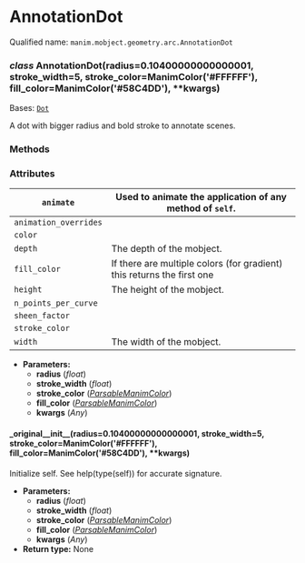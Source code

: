 # AnnotationDot

Qualified name: `manim.mobject.geometry.arc.AnnotationDot`

### *class* AnnotationDot(radius=0.10400000000000001, stroke_width=5, stroke_color=ManimColor('#FFFFFF'), fill_color=ManimColor('#58C4DD'), \*\*kwargs)

Bases: [`Dot`](manim.mobject.geometry.arc.Dot.md#manim.mobject.geometry.arc.Dot)

A dot with bigger radius and bold stroke to annotate scenes.

### Methods

### Attributes

| `animate`             | Used to animate the application of any method of `self`.               |
|-----------------------|------------------------------------------------------------------------|
| `animation_overrides` |                                                                        |
| `color`               |                                                                        |
| `depth`               | The depth of the mobject.                                              |
| `fill_color`          | If there are multiple colors (for gradient) this returns the first one |
| `height`              | The height of the mobject.                                             |
| `n_points_per_curve`  |                                                                        |
| `sheen_factor`        |                                                                        |
| `stroke_color`        |                                                                        |
| `width`               | The width of the mobject.                                              |
* **Parameters:**
  * **radius** (*float*)
  * **stroke_width** (*float*)
  * **stroke_color** ([*ParsableManimColor*](manim.utils.color.core.md#manim.utils.color.core.ParsableManimColor))
  * **fill_color** ([*ParsableManimColor*](manim.utils.color.core.md#manim.utils.color.core.ParsableManimColor))
  * **kwargs** (*Any*)

#### \_original_\_init_\_(radius=0.10400000000000001, stroke_width=5, stroke_color=ManimColor('#FFFFFF'), fill_color=ManimColor('#58C4DD'), \*\*kwargs)

Initialize self.  See help(type(self)) for accurate signature.

* **Parameters:**
  * **radius** (*float*)
  * **stroke_width** (*float*)
  * **stroke_color** ([*ParsableManimColor*](manim.utils.color.core.md#manim.utils.color.core.ParsableManimColor))
  * **fill_color** ([*ParsableManimColor*](manim.utils.color.core.md#manim.utils.color.core.ParsableManimColor))
  * **kwargs** (*Any*)
* **Return type:**
  None
